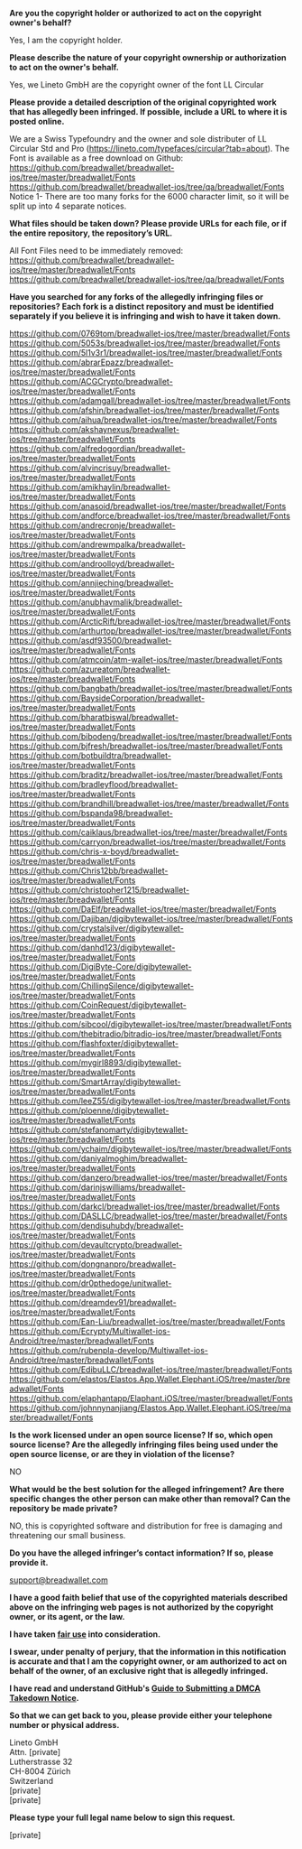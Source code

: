 **Are you the copyright holder or authorized to act on the copyright owner's behalf?**

Yes, I am the copyright holder.

**Please describe the nature of your copyright ownership or authorization to act on the owner's behalf.**

Yes, we Lineto GmbH are the copyright owner of the font LL Circular

**Please provide a detailed description of the original copyrighted work that has allegedly been infringed. If possible, include a URL to where it is posted online.**

We are a Swiss Typefoundry and the owner and sole distributer of LL Circular Std and Pro (https://lineto.com/typefaces/circular?tab=about). The Font is available as a free download on Github:  
https://github.com/breadwallet/breadwallet-ios/tree/master/breadwallet/Fonts  
https://github.com/breadwallet/breadwallet-ios/tree/qa/breadwallet/Fonts  
Notice 1- There are too many forks for the 6000 character limit, so it will be split up into 4 separate notices.

**What files should be taken down? Please provide URLs for each file, or if the entire repository, the repository’s URL.**

All Font Files need to be immediately removed:  
https://github.com/breadwallet/breadwallet-ios/tree/master/breadwallet/Fonts  
https://github.com/breadwallet/breadwallet-ios/tree/qa/breadwallet/Fonts

**Have you searched for any forks of the allegedly infringing files or repositories? Each fork is a distinct repository and must be identified separately if you believe it is infringing and wish to have it taken down.**

https://github.com/0769tom/breadwallet-ios/tree/master/breadwallet/Fonts  
https://github.com/5053s/breadwallet-ios/tree/master/breadwallet/Fonts  
https://github.com/5l1v3r1/breadwallet-ios/tree/master/breadwallet/Fonts  
https://github.com/abrarEpazz/breadwallet-ios/tree/master/breadwallet/Fonts  
https://github.com/ACGCrypto/breadwallet-ios/tree/master/breadwallet/Fonts  
https://github.com/adamgall/breadwallet-ios/tree/master/breadwallet/Fonts  
https://github.com/afshin/breadwallet-ios/tree/master/breadwallet/Fonts  
https://github.com/aihua/breadwallet-ios/tree/master/breadwallet/Fonts  
https://github.com/akshaynexus/breadwallet-ios/tree/master/breadwallet/Fonts  
https://github.com/alfredogordian/breadwallet-ios/tree/master/breadwallet/Fonts  
https://github.com/alvincrisuy/breadwallet-ios/tree/master/breadwallet/Fonts  
https://github.com/amikhaylin/breadwallet-ios/tree/master/breadwallet/Fonts  
https://github.com/anasoid/breadwallet-ios/tree/master/breadwallet/Fonts  
https://github.com/andforce/breadwallet-ios/tree/master/breadwallet/Fonts  
https://github.com/andrecronje/breadwallet-ios/tree/master/breadwallet/Fonts  
https://github.com/andrewmpalka/breadwallet-ios/tree/master/breadwallet/Fonts  
https://github.com/androolloyd/breadwallet-ios/tree/master/breadwallet/Fonts  
https://github.com/annjieching/breadwallet-ios/tree/master/breadwallet/Fonts  
https://github.com/anubhavmalik/breadwallet-ios/tree/master/breadwallet/Fonts  
https://github.com/ArcticRift/breadwallet-ios/tree/master/breadwallet/Fonts  
https://github.com/arthurtop/breadwallet-ios/tree/master/breadwallet/Fonts  
https://github.com/asdf93500/breadwallet-ios/tree/master/breadwallet/Fonts  
https://github.com/atmcoin/atm-wallet-ios/tree/master/breadwallet/Fonts  
https://github.com/azureatom/breadwallet-ios/tree/master/breadwallet/Fonts  
https://github.com/bangbath/breadwallet-ios/tree/master/breadwallet/Fonts  
https://github.com/BaysideCorporation/breadwallet-ios/tree/master/breadwallet/Fonts  
https://github.com/bharatbiswal/breadwallet-ios/tree/master/breadwallet/Fonts  
https://github.com/bibodeng/breadwallet-ios/tree/master/breadwallet/Fonts  
https://github.com/bjfresh/breadwallet-ios/tree/master/breadwallet/Fonts  
https://github.com/botbuildtra/breadwallet-ios/tree/master/breadwallet/Fonts  
https://github.com/braditz/breadwallet-ios/tree/master/breadwallet/Fonts  
https://github.com/bradleyflood/breadwallet-ios/tree/master/breadwallet/Fonts  
https://github.com/brandhill/breadwallet-ios/tree/master/breadwallet/Fonts  
https://github.com/bspanda98/breadwallet-ios/tree/master/breadwallet/Fonts  
https://github.com/caiklaus/breadwallet-ios/tree/master/breadwallet/Fonts  
https://github.com/carryon/breadwallet-ios/tree/master/breadwallet/Fonts  
https://github.com/chris-x-boyd/breadwallet-ios/tree/master/breadwallet/Fonts  
https://github.com/Chris12bb/breadwallet-ios/tree/master/breadwallet/Fonts  
https://github.com/christopher1215/breadwallet-ios/tree/master/breadwallet/Fonts  
https://github.com/DaElf/breadwallet-ios/tree/master/breadwallet/Fonts  
https://github.com/Dajiban/digibytewallet-ios/tree/master/breadwallet/Fonts  
https://github.com/crystalsilver/digibytewallet-ios/tree/master/breadwallet/Fonts  
https://github.com/danhd123/digibytewallet-ios/tree/master/breadwallet/Fonts  
https://github.com/DigiByte-Core/digibytewallet-ios/tree/master/breadwallet/Fonts  
https://github.com/ChillingSilence/digibytewallet-ios/tree/master/breadwallet/Fonts  
https://github.com/CoinRequest/digibytewallet-ios/tree/master/breadwallet/Fonts  
https://github.com/sibcool/digibytewallet-ios/tree/master/breadwallet/Fonts  
https://github.com/thebitradio/bitradio-ios/tree/master/breadwallet/Fonts  
https://github.com/flashfoxter/digibytewallet-ios/tree/master/breadwallet/Fonts  
https://github.com/mygirl8893/digibytewallet-ios/tree/master/breadwallet/Fonts  
https://github.com/SmartArray/digibytewallet-ios/tree/master/breadwallet/Fonts  
https://github.com/leeZ55/digibytewallet-ios/tree/master/breadwallet/Fonts  
https://github.com/ploenne/digibytewallet-ios/tree/master/breadwallet/Fonts  
https://github.com/stefanomarty/digibytewallet-ios/tree/master/breadwallet/Fonts  
https://github.com/ychaim/digibytewallet-ios/tree/master/breadwallet/Fonts  
https://github.com/daniyalmoghim/breadwallet-ios/tree/master/breadwallet/Fonts  
https://github.com/danzero/breadwallet-ios/tree/master/breadwallet/Fonts  
https://github.com/darinjswilliams/breadwallet-ios/tree/master/breadwallet/Fonts  
https://github.com/darkcl/breadwallet-ios/tree/master/breadwallet/Fonts  
https://github.com/DASLLC/breadwallet-ios/tree/master/breadwallet/Fonts  
https://github.com/dendisuhubdy/breadwallet-ios/tree/master/breadwallet/Fonts  
https://github.com/devaultcrypto/breadwallet-ios/tree/master/breadwallet/Fonts  
https://github.com/dongnanpro/breadwallet-ios/tree/master/breadwallet/Fonts  
https://github.com/dr0pthedoge/unitwallet-ios/tree/master/breadwallet/Fonts  
https://github.com/dreamdev91/breadwallet-ios/tree/master/breadwallet/Fonts  
https://github.com/Ean-Liu/breadwallet-ios/tree/master/breadwallet/Fonts  
https://github.com/Ecrypty/Multiwallet-ios-Android/tree/master/breadwallet/Fonts  
https://github.com/rubenpla-develop/Multiwallet-ios-Android/tree/master/breadwallet/Fonts  
https://github.com/EdibuLLC/breadwallet-ios/tree/master/breadwallet/Fonts  
https://github.com/elastos/Elastos.App.Wallet.Elephant.iOS/tree/master/breadwallet/Fonts  
https://github.com/elaphantapp/Elaphant.iOS/tree/master/breadwallet/Fonts  
https://github.com/johnnynanjiang/Elastos.App.Wallet.Elephant.iOS/tree/master/breadwallet/Fonts  

**Is the work licensed under an open source license? If so, which open source license? Are the allegedly infringing files being used under the open source license, or are they in violation of the license?**

NO

**What would be the best solution for the alleged infringement? Are there specific changes the other person can make other than removal? Can the repository be made private?**

NO, this is copyrighted software and distribution for free is damaging and threatening our small business.

**Do you have the alleged infringer’s contact information? If so, please provide it.**

support@breadwallet.com

**I have a good faith belief that use of the copyrighted materials described above on the infringing web pages is not authorized by the copyright owner, or its agent, or the law.**

**I have taken <a href="https://www.lumendatabase.org/topics/22">fair use</a> into consideration.**

**I swear, under penalty of perjury, that the information in this notification is accurate and that I am the copyright owner, or am authorized to act on behalf of the owner, of an exclusive right that is allegedly infringed.**

**I have read and understand GitHub's <a href="https://help.github.com/articles/guide-to-submitting-a-dmca-takedown-notice/">Guide to Submitting a DMCA Takedown Notice</a>.**

**So that we can get back to you, please provide either your telephone number or physical address.**

Lineto GmbH  
Attn. [private]  
Lutherstrasse 32  
CH-8004 Zürich  
Switzerland  
[private]  
[private]

**Please type your full legal name below to sign this request.**

[private]
